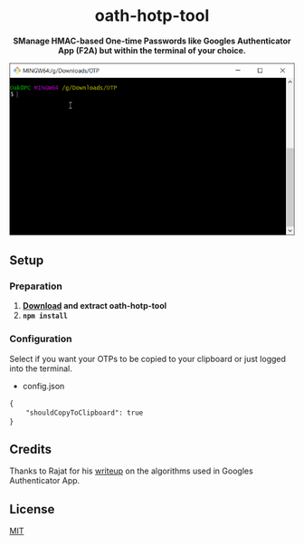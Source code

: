 <h1 align="center">oath-hotp-tool</h1>

<p align="center">
<b>SManage HMAC-based One-time Passwords like Googles Authenticator App (F2A) but within the terminal of your choice.</b><br>
</p>

<p align="center">
<img src="https://raw.githubusercontent.com/oakgary/oath-hotp-tool/master/media/introduction.gif" alt="Introduction" width="750"><br>
</p>

## Setup

### Preparation

1. **[Download](https://github.com/oakgary/oath-hotp-tool/archive/master.zip) and extract oath-hotp-tool**
2. **`npm install`**

### Configuration

Select if you want your OTPs to be copied to your clipboard or just logged into the terminal.

* config.json 
```
{
    "shouldCopyToClipboard": true
}
```

## Credits
Thanks to Rajat for his [writeup](https://hackernoon.com/how-to-implement-google-authenticator-two-factor-auth-in-javascript-091wy3vh3) on the algorithms used in Googles Authenticator App.

## License
[MIT](https://choosealicense.com/licenses/mit/)
